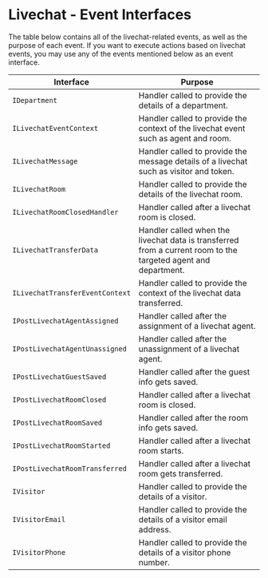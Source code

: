 # Livechat - Event Interfaces

The table below contains all of the livechat-related events, as well as the purpose of each event. If you want to execute actions based on livechat events, you may use any of the events mentioned below as an event interface.&#x20;

| Interface                       | Purpose                                                                                                         |
| ------------------------------- | --------------------------------------------------------------------------------------------------------------- |
| `IDepartment`                   | Handler called to provide the details of a department.                                                          |
| `ILivechatEventContext`         | Handler called to provide the context of the livechat event such as agent and room.                             |
| `ILivechatMessage`              | Handler called to provide the message details of a livechat such as visitor and token.                          |
| `ILivechatRoom`                 | Handler called to provide the details of the livechat room.                                                     |
| `ILivechatRoomClosedHandler`    | Handler called after a livechat room is closed.                                                                 |
| `ILivechatTransferData`         | Handler called when the livechat data is transferred from a current room to the targeted agent and department.  |
| `ILivechatTransferEventContext` | Handler called to provide the context of the livechat data transferred.                                         |
| `IPostLivechatAgentAssigned`    | Handler called after the assignment of a livechat agent.                                                        |
| `IPostLivechatAgentUnassigned`  | Handler called after the unassignment of a livechat agent.                                                      |
| `IPostLivechatGuestSaved`       | Handler called after the guest info gets saved.                                                                 |
| `IPostLivechatRoomClosed`       | Handler called after a livechat room is closed.                                                                 |
| `IPostLivechatRoomSaved`        | Handler called after the room info gets saved.                                                                  |
| `IPostLivechatRoomStarted`      | Handler called after a livechat room starts.                                                                    |
| `IPostLivechatRoomTransferred`  | Handler called after a livechat room gets transferred.                                                          |
| `IVisitor`                      | Handler called to provide the details of a visitor.                                                             |
| `IVisitorEmail`                 | Handler called to provide the details of a visitor email address.                                               |
| `IVisitorPhone`                 | Handler called to provide the details of a visitor phone number.                                                |
